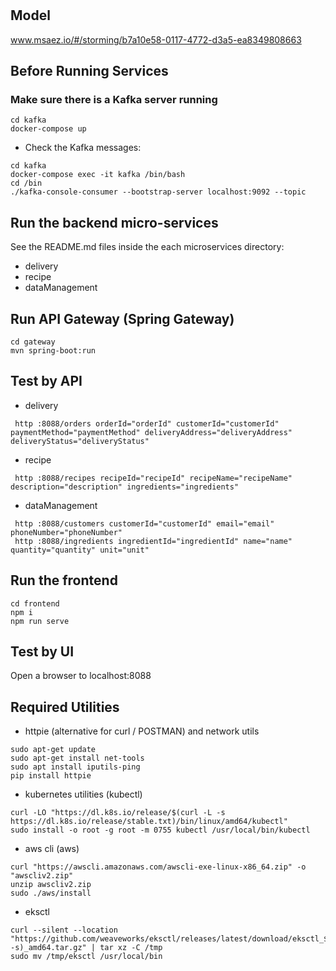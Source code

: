 # 

## Model
www.msaez.io/#/storming/b7a10e58-0117-4772-d3a5-ea8349808663

## Before Running Services
### Make sure there is a Kafka server running
```
cd kafka
docker-compose up
```
- Check the Kafka messages:
```
cd kafka
docker-compose exec -it kafka /bin/bash
cd /bin
./kafka-console-consumer --bootstrap-server localhost:9092 --topic
```

## Run the backend micro-services
See the README.md files inside the each microservices directory:

- delivery
- recipe
- dataManagement


## Run API Gateway (Spring Gateway)
```
cd gateway
mvn spring-boot:run
```

## Test by API
- delivery
```
 http :8088/orders orderId="orderId" customerId="customerId" paymentMethod="paymentMethod" deliveryAddress="deliveryAddress" deliveryStatus="deliveryStatus" 
```
- recipe
```
 http :8088/recipes recipeId="recipeId" recipeName="recipeName" description="description" ingredients="ingredients" 
```
- dataManagement
```
 http :8088/customers customerId="customerId" email="email" phoneNumber="phoneNumber" 
 http :8088/ingredients ingredientId="ingredientId" name="name" quantity="quantity" unit="unit" 
```


## Run the frontend
```
cd frontend
npm i
npm run serve
```

## Test by UI
Open a browser to localhost:8088

## Required Utilities

- httpie (alternative for curl / POSTMAN) and network utils
```
sudo apt-get update
sudo apt-get install net-tools
sudo apt install iputils-ping
pip install httpie
```

- kubernetes utilities (kubectl)
```
curl -LO "https://dl.k8s.io/release/$(curl -L -s https://dl.k8s.io/release/stable.txt)/bin/linux/amd64/kubectl"
sudo install -o root -g root -m 0755 kubectl /usr/local/bin/kubectl
```

- aws cli (aws)
```
curl "https://awscli.amazonaws.com/awscli-exe-linux-x86_64.zip" -o "awscliv2.zip"
unzip awscliv2.zip
sudo ./aws/install
```

- eksctl 
```
curl --silent --location "https://github.com/weaveworks/eksctl/releases/latest/download/eksctl_$(uname -s)_amd64.tar.gz" | tar xz -C /tmp
sudo mv /tmp/eksctl /usr/local/bin
```

